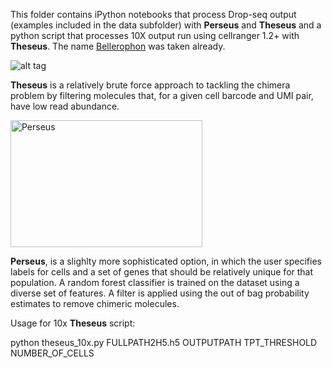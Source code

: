 This folder contains iPython notebooks that process Drop-seq output (examples included in the data subfolder) with **Perseus** and **Theseus** and a python script that processes 10X output run using cellranger 1.2+ with **Theseus**. The name [Bellerophon](http://comp-bio.anu.edu.au/Bellerophon/doc/doc.html) was taken already.

![alt tag](http://www.greekmythology.com/images/mythology/theseus_adventures_78.jpg)

**Theseus** is a relatively brute force approach to tackling the chimera problem by filtering molecules that, for a given cell barcode and UMI pair, have low read abundance.

<img src="http://i.imgur.com/olgUb2b.jpg" alt="Perseus" width="307" height="203">

**Perseus**, is a slighlty more sophisticated option, in which the user specifies labels for cells and a set of genes that should be relatively unique for that population. A random forest classifier is trained on the dataset using a diverse set of features. A filter is applied using the out of bag probability estimates to remove chimeric molecules. 


Usage for 10x **Theseus** script:


python theseus_10x.py  FULLPATH2H5.h5 OUTPUTPATH TPT_THRESHOLD NUMBER_OF_CELLS
